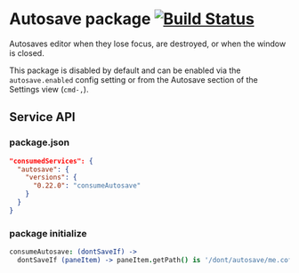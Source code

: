 # Autosave package [![Build Status](https://travis-ci.org/atom/autosave.svg?branch=master)](https://travis-ci.org/atom/autosave)

Autosaves editor when they lose focus, are destroyed, or when the window is
closed.

This package is disabled by default and can be enabled via the
`autosave.enabled` config setting or from the Autosave section of the Settings
view (`cmd-,`).

## Service API

### package.json
``` json
"consumedServices": {
  "autosave": {
    "versions": {
      "0.22.0": "consumeAutosave"
    }
  }
}
```

### package initialize
``` coffeescript
consumeAutosave: (dontSaveIf) ->
  dontSaveIf (paneItem) -> paneItem.getPath() is '/dont/autosave/me.coffee'
```
